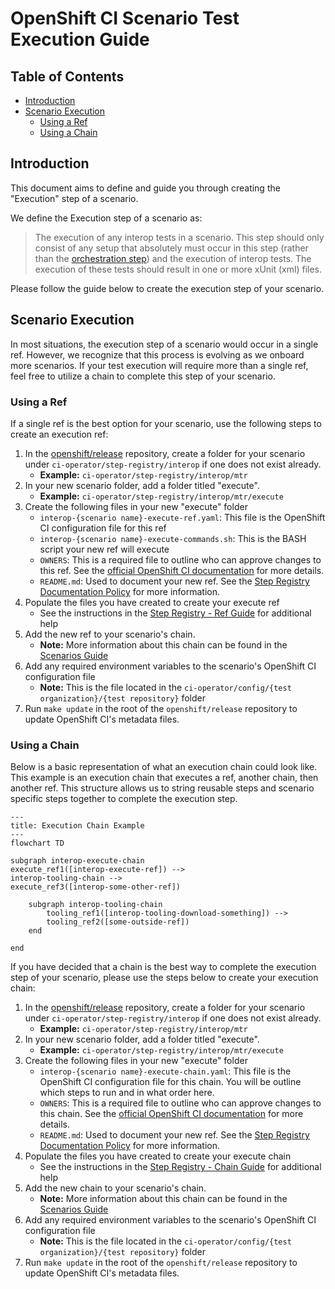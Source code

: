 # OpenShift CI Scenario Test Execution Guide<!-- omit from toc -->

## Table of Contents<!-- omit from toc -->
- [Introduction](#introduction)
- [Scenario Execution](#scenario-execution)
  - [Using a Ref](#using-a-ref)
  - [Using a Chain](#using-a-chain)

## Introduction
This document aims to define and guide you through creating the "Execution" step of a scenario.

We define the Execution step of a scenario as:

> The execution of any interop tests in a scenario. This step should only consist of any setup that absolutely must occur in this step (rather than the [orchestration step](Orchestration_Guide.md)) and the execution of interop tests. The execution of these tests should result in one or more xUnit (xml) files.

Please follow the guide below to create the execution step of your scenario.

## Scenario Execution
In most situations, the execution step of a scenario would occur in a single ref. However, we recognize that this process is evolving as we onboard more scenarios. If your test execution will require more than a single ref, feel free to utilize a chain to complete this step of your scenario.

### Using a Ref
If a single ref is the best option for your scenario, use the following steps to create an execution ref:

1. In the [openshift/release](https://github.com/openshift/release) repository, create a folder for your scenario under `ci-operator/step-registry/interop` if one does not exist already.
   - **Example:** `ci-operator/step-registry/interop/mtr` 
2. In your new scenario folder, add a folder titled "execute".
   - **Example:** `ci-operator/step-registry/interop/mtr/execute`
3. Create the following files in your new "execute" folder
   - `interop-{scenario name}-execute-ref.yaml`: This file is the OpenShift CI configuration file for this ref
   - `interop-{scenario name}-execute-commands.sh`: This is the BASH script your new ref will execute
   - `OWNERS`: This is a required file to outline who can approve changes to this ref. See the [official OpenShift CI documentation](https://docs.ci.openshift.org/docs/how-tos/onboarding-a-new-component/#repositories-under-existing-organizations) for more details.
   - `README.md`: Used to document your new ref. See the [Step Registry Documentation Policy](../../Policy/Documentation/Step_Registry_Documentation_Policy.md) for more information.
4. Populate the files you have created to create your execute ref
   - See the instructions in the [Step Registry - Ref Guide](../Step_Registry/Step_Registry_Ref_Guide.md) for additional help
5. Add the new ref to your scenario's chain.
   - **Note:** More information about this chain can be found in the [Scenarios Guide](Scenarios_Guide.md)
6. Add any required environment variables to the scenario's OpenShift CI configuration file
   - **Note:** This is the file located in the `ci-operator/config/{test organization}/{test repository}` folder
7. Run `make update` in the root of the `openshift/release` repository to update OpenShift CI's metadata files.

### Using a Chain
Below is a basic representation of what an execution chain could look like. This example is an execution chain that executes a ref, another chain, then another ref. This structure allows us to string reusable steps and scenario specific steps together to complete the execution step.

```mermaid
---
title: Execution Chain Example
---
flowchart TD

subgraph interop-execute-chain
execute_ref1([interop-execute-ref]) -->
interop-tooling-chain -->
execute_ref3([interop-some-other-ref])

    subgraph interop-tooling-chain
        tooling_ref1([interop-tooling-download-something]) -->
        tooling_ref2([some-outside-ref])
    end

end
```

If you have decided that a chain is the best way to complete the execution step of your scenario, please use the steps below to create your execution chain:

1. In the [openshift/release](https://github.com/openshift/release) repository, create a folder for your scenario under `ci-operator/step-registry/interop` if one does not exist already.
   - **Example:** `ci-operator/step-registry/interop/mtr` 
2. In your new scenario folder, add a folder titled "execute".
   - **Example:** `ci-operator/step-registry/interop/mtr/execute`
3. Create the following files in your new "execute" folder
   - `interop-{scenario name}-execute-chain.yaml`: This file is the OpenShift CI configuration file for this chain. You will be outline which steps to run and in what order here.
   - `OWNERS`: This is a required file to outline who can approve changes to this chain. See the [official OpenShift CI documentation](https://docs.ci.openshift.org/docs/how-tos/onboarding-a-new-component/#repositories-under-existing-organizations) for more details.
   - `README.md`: Used to document your new ref. See the [Step Registry Documentation Policy](../../Policy/Documentation/Step_Registry_Documentation_Policy.md) for more information.
4. Populate the files you have created to create your execute chain
   - See the instructions in the [Step Registry - Chain Guide](../Step_Registry/Step_Registry_Chain_Guide.md) for additional help
5. Add the new chain to your scenario's chain.
   - **Note:** More information about this chain can be found in the [Scenarios Guide](Scenarios_Guide.md)
6. Add any required environment variables to the scenario's OpenShift CI configuration file
   - **Note:** This is the file located in the `ci-operator/config/{test organization}/{test repository}` folder 
7. Run `make update` in the root of the `openshift/release` repository to update OpenShift CI's metadata files.
